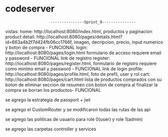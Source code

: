 # codeserver

                        ---------------Sprint_9---------------

vistas:
   home: http://localhost:8080/index.html,
        productos y paginacion
   product detail: http://localhost:8080/pages/details.html?id=663a4b2f7d424fb06cc1766f,
        imagen, decripcion, precio, input numerico y boton de compra - FUNCIONAL
    login: http://localhost:8080/pages/login.html
        formulario de acceso requiere email y password - FUNCIONAL
        link de registro
    register: http://localhost:8080/pages/register.html,
        formulario de registro requiere como minimo email y password - FUNCIONAL
        link de login
    profile: http://localhost:8080/pages/profile.html,
        foto de prefil, user y rol
    cart: http://localhost:8080/pages/cart.html
        lista de productos comprados con su boton de eliminar
        seccion de resumen con boton de compra
        al finalizar la compra se borran los productos- FUNCIONAL
    
se agrego la estrategia de passport + jwt

se agrego el CustomRouter y se modificaron todas las rutas de las api
                    
se agrego las politicas de usuario para role 0(user) y role 1(admin)

se agrego las carpetas controller y services

    
